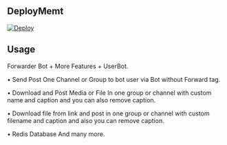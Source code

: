 ## DeployMemt

[![Deploy](https://www.herokucdn.com/deploy/button.svg)](https://heroku.com/deploy)

## Usage

Forwarder Bot + More Features + UserBot.

• Send Post One Channel or Group  to bot user via Bot without Forward tag.

• Download and Post Media or File In one group or channel with custom name and caption and you can also remove caption.

• Download file from link and  post in one group or channel with custom filename and caption and also you can remove caption.

• Redis Database And many more.

